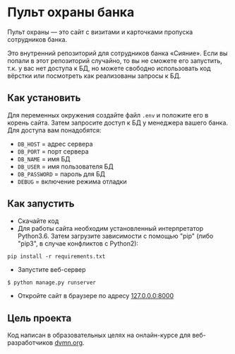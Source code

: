 # Пульт охраны банка
Пульт охраны — это сайт с визитами и карточками пропуска сотрудников банка.

Это внутренний репозиторий для сотрудников банка «Сияние». Если вы попали в этот репозиторий случайно, то вы не сможете его запустить, т.к. у вас нет доступа к БД, но можете свободно использовать код вёрстки или посмотреть как реализованы запросы к БД.


## Как установить
Для переменных окружения создайте файл `.env` и положите его в корень сайта. Затем запросите доступ к БД
у менеджера вашего банка. Для доступа вам понадобятся:

* `DB_HOST` = адрес сервера
* `DB_PORT` = порт сервера
* `DB_NAME` = имя БД
* `DB_USER` = имя пользователя БД
* `DB_PASSWORD` = пароль для БД
* `DEBUG` = включение режима отладки

## Как запустить

* Скачайте код
* Для работы сайта необходим установленный интерпретатор Python3.6. Затем загрузите зависимости с помощью "pip"
(либо "pip3", в случае конфликтов с Python2):
```
pip install -r requirements.txt
```

* Запустите веб-сервер
```bash
$ python manage.py runserver
```
* Откройте сайт в браузере по адресу [127.0.0.0:8000](http://127.0.0.0:8000)

## Цель проекта
Код написан в образовательных целях на онлайн-курсе для веб-разработчиков [dvmn.org](https://dvmn.org/).
